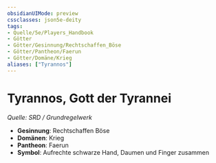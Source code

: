 ```yaml
---
obsidianUIMode: preview
cssclasses: json5e-deity
tags:
- Quelle/5e/Players_Handbook
- Götter
- Götter/Gesinnung/Rechtschaffen_Böse
- Götter/Pantheon/Faerun
- Götter/Domäne/Krieg
aliases: ["Tyrannos"]
---
```

# Tyrannos, Gott der Tyrannei
*Quelle: SRD / Grundregelwerk* 

- **Gesinnung**: Rechtschaffen Böse
- **Domänen**: Krieg
- **Pantheon**: Faerun
- **Symbol**: Aufrechte schwarze Hand, Daumen und Finger zusammen